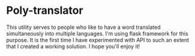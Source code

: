 # Poly-translator

This utility serves to people who like to have a word translated simultaneously into multiple languages. I'm using flask framework for this purpose.
It is the first time I have experimented with API to such an extent that I created a working solution. I hope you'll enjoy it!
